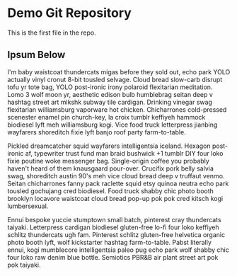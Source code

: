 # Demo Git Repository

This is the first file in the repo.


## Ipsum Below
I'm baby waistcoat thundercats migas before they sold out, echo park YOLO actually vinyl cronut 8-bit tousled selvage. Cloud bread slow-carb disrupt tofu yr tote bag, YOLO post-ironic irony polaroid flexitarian meditation. Lomo 3 wolf moon yr, aesthetic edison bulb humblebrag seitan deep v hashtag street art mlkshk subway tile cardigan. Drinking vinegar swag flexitarian williamsburg vaporware hot chicken. Chicharrones cold-pressed scenester enamel pin church-key, la croix tumblr keffiyeh hammock biodiesel lyft meh williamsburg kogi. Vice food truck letterpress jianbing wayfarers shoreditch fixie lyft banjo roof party farm-to-table.

Pickled dreamcatcher squid wayfarers intelligentsia iceland. Hexagon post-ironic af, typewriter trust fund man braid bushwick +1 tumblr DIY four loko fixie poutine woke messenger bag. Single-origin coffee you probably haven't heard of them knausgaard pour-over. Crucifix pork belly salvia swag, shoreditch austin 90's meh vice cloud bread deep v truffaut venmo. Seitan chicharrones fanny pack raclette squid etsy quinoa neutra echo park tousled gochujang cred biodiesel. Food truck shabby chic photo booth brooklyn locavore waistcoat cloud bread pop-up pok pok cred kitsch kogi lumbersexual.

Ennui bespoke yuccie stumptown small batch, pinterest cray thundercats taiyaki. Letterpress cardigan biodiesel gluten-free lo-fi four loko keffiyeh schlitz thundercats ugh fam. Pinterest schlitz gluten-free helvetica organic photo booth lyft, wolf kickstarter hashtag farm-to-table. Pabst literally ennui, kogi mumblecore intelligentsia paleo pug echo park wolf shabby chic four loko raw denim blue bottle. Semiotics PBR&B air plant street art pok pok taiyaki.
